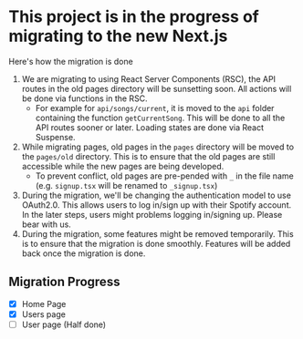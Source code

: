 # This project is in the progress of migrating to the new Next.js

Here's how the migration is done

1. We are migrating to using React Server Components (RSC), the API routes in the old pages directory will be sunsetting
   soon. All actions will be done via functions in the RSC.
    - For example for `api/songs/current`, it is moved to the `api` folder containing the function `getCurrentSong`.
      This will be done to all the API routes sooner or later. Loading states are done via React Suspense.
2. While migrating pages, old pages in the `pages` directory will be moved to the `pages/old` directory. This is to
   ensure that the old pages are still accessible while the new pages are being developed.
    - To prevent conflict, old pages are pre-pended with `_` in the file name (e.g. `signup.tsx` will be renamed
      to `_signup.tsx`)
3. During the migration, we'll be changing the authentication model to use OAuth2.0. This allows users to log in/sign up
   with their Spotify account. In the later steps, users might problems logging in/signing up. Please bear with us.
4. During the migration, some features might be removed temporarily. This is to ensure that the migration is done
   smoothly. Features will be added back once the migration is done.

## Migration Progress

- [x] Home Page
- [x] Users page
- [ ] User page (Half done)

